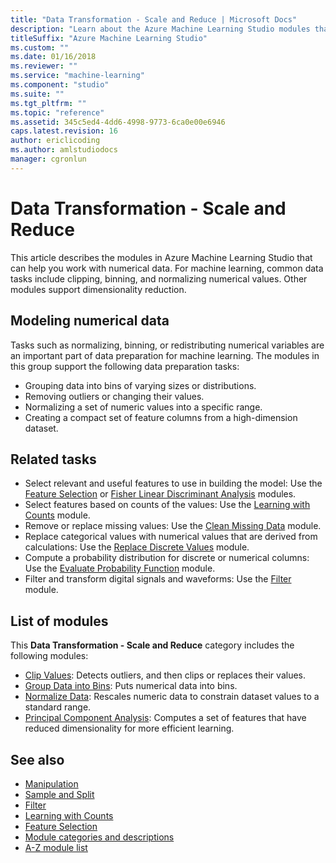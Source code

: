 ```yaml
---
title: "Data Transformation - Scale and Reduce | Microsoft Docs"
description: "Learn about the Azure Machine Learning Studio modules that can help you work with numerical data."
titleSuffix: "Azure Machine Learning Studio"
ms.custom: ""
ms.date: 01/16/2018
ms.reviewer: ""
ms.service: "machine-learning"
ms.component: "studio"
ms.suite: ""
ms.tgt_pltfrm: ""
ms.topic: "reference"
ms.assetid: 345c5ed4-4dd6-4998-9773-6ca0e00e6946
caps.latest.revision: 16
author: ericlicoding
ms.author: amlstudiodocs
manager: cgronlun
---
```

# Data Transformation - Scale and Reduce

This article describes the modules in Azure Machine Learning Studio that can help you work with numerical data. For machine learning, common data tasks include clipping, binning, and normalizing numerical values. Other modules support dimensionality reduction.

## Modeling numerical data

Tasks such as normalizing, binning, or redistributing numerical variables are an important part of data preparation for machine learning. The modules in this group support the following data preparation tasks:

- Grouping data into bins of varying sizes or distributions.
- Removing outliers or changing their values.
- Normalizing a set of numeric values into a specific range.
- Creating a compact set of feature columns from a high-dimension dataset.

## Related tasks

- Select relevant and useful features to use in building the model: Use the [Feature Selection](feature-selection-modules.md) or [Fisher Linear Discriminant Analysis](fisher-linear-discriminant-analysis.md) modules.
- Select features based on counts of the values: Use the [Learning with Counts](data-transformation-learning-with-counts.md) module.
- Remove or replace missing values: Use the [Clean Missing Data](clean-missing-data.md) module.
- Replace categorical values with numerical values that are derived from calculations: Use the [Replace Discrete Values](replace-discrete-values.md) module.
- Compute a probability distribution for discrete or numerical columns: Use the [Evaluate Probability Function](evaluate-probability-function.md) module.
- Filter and transform digital signals and waveforms: Use the [Filter](data-transformation-filter.md) module.

## List of modules

This **Data Transformation - Scale and Reduce** category includes the following modules:

- [Clip Values](clip-values.md): Detects outliers, and then clips or replaces their values.
- [Group Data into Bins](group-data-into-bins.md): Puts numerical data into bins.
- [Normalize Data](normalize-data.md): Rescales numeric data to constrain dataset values to a standard range.
- [Principal Component Analysis](principal-component-analysis.md): Computes a set of features that have reduced dimensionality for more efficient learning.

## See also

- [Manipulation](data-transformation-manipulation.md)
- [Sample and Split](data-transformation-sample-and-split.md)
- [Filter](data-transformation-filter.md)
- [Learning with Counts](data-transformation-learning-with-counts.md)
- [Feature Selection](feature-selection-modules.md)
- [Module categories and descriptions](machine-learning-module-descriptions.md)
- [A-Z module list](a-z-module-list.md)
